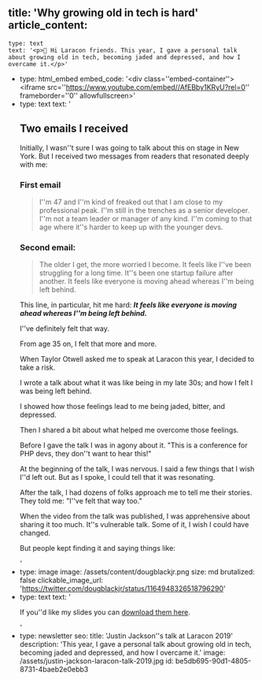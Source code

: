 title: 'Why growing old in tech is hard'
article_content:
  -
    type: text
    text: '<p>👋 Hi Laracon friends. This year, I gave a personal talk about growing old in tech, becoming jaded and depressed, and how I overcame it.</p>'
  -
    type: html_embed
    embed_code: '<style>.embed-container { position: relative; padding-bottom: 56.25%; height: 0; overflow: hidden; max-width: 100%; margin-bottom:25px; } .embed-container iframe, .embed-container object, .embed-container embed { position: absolute; top: 0; left: 0; width: 100%; height: 100%; }</style><div class=''embed-container''><iframe src=''https://www.youtube.com/embed//AfEBby1KRyU?rel=0'' frameborder=''0'' allowfullscreen></iframe></div>'
  -
    type: text
    text: '<h2>Two emails I received</h2><p>Initially, I wasn''t sure I was going to talk about this on stage in New York. But I received two messages from readers that resonated deeply with me:</p><h3>First email</h3><blockquote><p>I''m 47 and I''m kind of freaked out that I am close to my professional peak. I''m still in the trenches as a senior developer. I''m not a team leader or manager of any kind. I''m coming to that age where it''s harder to keep up with the younger devs.</p></blockquote><h3>Second email:</h3><blockquote><p>The older I get, the more worried I become. It feels like I''ve been struggling for a long time. It''s been one startup failure after another. It feels like everyone is moving ahead whereas I''m being left behind.</p></blockquote><p>This line, in particular, hit me hard:&nbsp;<strong><em>It feels like everyone is moving ahead whereas I''m being left behind.</em></strong><strong><em><br></em></strong></p><p>I''ve definitely felt that way.</p><p>From age 35 on, I felt that more and more.</p><p>When Taylor Otwell asked me to speak at Laracon this year, I decided to take a risk.</p><p>I wrote a talk about what it was like being in my late 30s; and how I felt I was being left behind.</p><p>I showed how those feelings lead to me being jaded, bitter, and depressed.</p><p>Then I shared a bit about what helped me overcome those feelings.</p><p>Before I gave the talk I was in agony about it. "This is a conference for PHP devs, they don''t want to hear this!"</p><p>At the beginning of the talk, I was nervous. I said a few things that I wish I''d left out. But as I spoke, I could tell that it was resonating.</p><p>After the talk, I had dozens of folks approach me to tell me their stories. They told me: "I''ve felt that way too."</p><p>When the video from the talk was published, I was apprehensive about sharing it too much. It''s vulnerable talk. Some of it, I wish I could have changed.</p><p>But people kept finding it and saying things like:</p>'
  -
    type: image
    image: /assets/content/dougblackjr.png
    size: md
    brutalized: false
    clickable_image_url: 'https://twitter.com/dougblackjr/status/1164948326518796290'
  -
    type: text
    text: '<p>If you''d like my slides you can <a href="http://justinjackson.ca/assets/laracon-2019-compressed.pdf">download them here</a>.</p>'
  -
    type: newsletter
seo:
  title: 'Justin Jackson''s talk at Laracon 2019'
  description: 'This year, I gave a personal talk about growing old in tech, becoming jaded and depressed, and how I overcame it.'
  image: /assets/justin-jackson-laracon-talk-2019.jpg
id: be5db695-90d1-4805-8731-4baeb2e0ebb3
